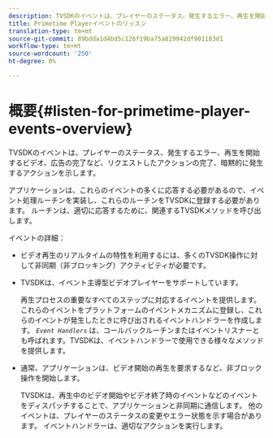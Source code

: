 ```yaml
---
description: TVSDKのイベントは、プレイヤーのステータス、発生するエラー、再生を開始するビデオ、広告の完了など、リクエストしたアクションの完了、暗黙的に発生するアクションを示します。
title: Primetime Playerイベントのリッスン
translation-type: tm+mt
source-git-commit: 89bdda1d4bd5c126f19ba75a819942df901183d1
workflow-type: tm+mt
source-wordcount: '250'
ht-degree: 0%

---
```



# 概要{#listen-for-primetime-player-events-overview}

TVSDKのイベントは、プレイヤーのステータス、発生するエラー、再生を開始するビデオ、広告の完了など、リクエストしたアクションの完了、暗黙的に発生するアクションを示します。

アプリケーションは、これらのイベントの多くに応答する必要があるので、イベント処理ルーチンを実装し、これらのルーチンをTVSDKに登録する必要があります。 ルーチンは、適切に応答するために、関連するTVSDKメソッドを呼び出します。

イベントの詳細：

* ビデオ再生のリアルタイムの特性を利用するには、多くのTVSDK操作に対して非同期（非ブロッキング）アクティビティが必要です。
* TVSDKは、イベント主導型ビデオプレイヤーをサポートしています。

   再生プロセスの重要なすべてのステップに対応するイベントを提供します。 これらのイベントをプラットフォームのイベントメカニズムに登録し、これらのイベントが発生したときに呼び出されるイベントハンドラーを作成します。 *`Event Handlers`* は、コールバックルーチンまたはイベントリスナーとも呼ばれます。TVSDKは、イベントハンドラーで使用できる様々なメソッドを提供します。
* 通常、アプリケーションは、ビデオ開始の再生を要求するなど、非ブロック操作を開始します。

   TVSDKは、再生中のビデオ開始やビデオ終了時のイベントなどのイベントをディスパッチすることで、アプリケーションと非同期に通信します。 他のイベントは、プレイヤーのステータスの変更やエラー状態を示す場合があります。 イベントハンドラーは、適切なアクションを実行します。